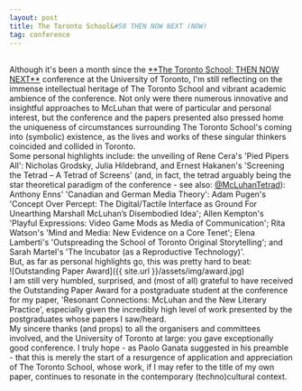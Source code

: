 ```yaml
---
layout: post
title: The Toronto School&#58 THEN NOW NEXT (NOW)
tag: conference
---
```

<br>
Although it's been a month since the <a href="http://thetorontoschool.ca/">**The Toronto School: THEN NOW NEXT**</a> conference at the University of Toronto, I'm still reflecting on the immense intellectual heritage of The Toronto School and vibrant academic ambience of the conference. Not only were there numerous innovative and insightful approaches to McLuhan that were of particular and personal interest, but the conference and the papers presented also pressed home the uniqueness of circumstances surrounding The Toronto School's coming into (symbolic) existence, as the lives and works of these singular thinkers coincided and collided in Toronto.  
<br>
Some personal highlights include: the unveiling of Rene Cera's 'Pied Pipers All': Nicholas Grodsky, Julia Hildebrand, and Ernest Hakanen's 'Screening the Tetrad – A Tetrad of Screens' (and, in fact, the tetrad arguably being the star theoretical paradigm of the conference - see also: <a href="https://twitter.com/McLuhanTetrad">@McLuhanTetrad</a>): Anthony Enns' 'Canadian and German Media Theory': Adam Pugen's 'Concept Over Percept: The Digital/Tactile Interface as Ground For Unearthing Marshall McLuhan’s Disembodied Idea'; Allen Kempton's 'Playful Expressions: Video Game Mods as Media of Communication'; Rita Watson's 'Mind and Media: New Evidence on a Core Tenet'; Elena Lamberti's 'Outspreading the School of Toronto Original Storytelling'; and Sarah Martel's 'The Incubator (as a Reproductive Technology)'.   
<br>
But, as far as personal highlights go, this was pretty hard to beat:
<br>   
![Outstanding Paper Award]({{ site.url }}/assets/img/award.jpg)
<br>   
I am still very humbled, surprised, and (most of all) grateful to have received the Outstanding Paper Award for a postgraduate student at the conference for my paper, 'Resonant Connections: McLuhan and the New Literary Practice', especially given the incredibly high level of work presented by the postgraduates whose papers I saw/heard.   
<br>
My sincere thanks (and props) to all the organisers and committees involved, and the University of Toronto at large: you gave exceptionally good conference. I truly hope - as Paolo Ganata suggested in his preamble - that this is merely the start of a resurgence of application and appreciation of The Toronto School, whose work, if I may refer to the title of my own paper, continues to resonate in the contemporary (techno)cultural context.
